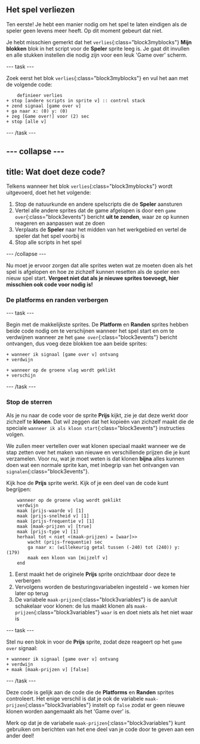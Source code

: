 ## Het spel verliezen

Ten eerste! Je hebt een manier nodig om het spel te laten eindigen als de speler geen levens meer heeft. Op dit moment gebeurt dat niet.

Je hebt misschien gemerkt dat het `verlies`{:class="block3myblocks"} **Mijn blokken** blok in het script voor de **Speler** sprite leeg is. Je gaat dit invullen en alle stukken instellen die nodig zijn voor een leuk 'Game over' scherm.

\--- task \---

Zoek eerst het blok `verlies`{:class="block3myblocks"} en vul het aan met de volgende code:

```blocks3
    definieer verlies
+ stop [andere scripts in sprite v] :: control stack
+ zend signaal [game over v]
+ ga naar x: (0) y: (0)
+ zeg [Game over!] voor (2) sec
+ stop [alle v]
```

\--- /task \---

## \--- collapse \---

## title: Wat doet deze code?

Telkens wanneer het blok `verlies`{:class="block3myblocks"} wordt uitgevoerd, doet het het volgende:

1. Stop de natuurkunde en andere spelscripts die de **Speler** aansturen
2. Vertel alle andere sprites dat de game afgelopen is door een `game over`{:class="block3events"} bericht **uit te zenden**, waar ze op kunnen reageren en aanpassen wat ze doen
3. Verplaats de **Speler** naar het midden van het werkgebied en vertel de speler dat het spel voorbij is
4. Stop alle scripts in het spel

\--- /collapse \---

Nu moet je ervoor zorgen dat alle sprites weten wat ze moeten doen als het spel is afgelopen en hoe ze zichzelf kunnen resetten als de speler een nieuw spel start. **Vergeet niet dat als je nieuwe sprites toevoegt, hier misschien ook code voor nodig is!**

### De platforms en randen verbergen

\--- task \---

Begin met de makkelijkste sprites. De **Platform** en **Randen** sprites hebben beide code nodig om te verschijnen wanneer het spel start en om te verdwijnen wanneer ze het `game over`{:class="block3events"} bericht ontvangen, dus voeg deze blokken toe aan beide sprites:

```blocks3
+ wanneer ik signaal [game over v] ontvang
+ verdwijn
```

```blocks3
+ wanneer op de groene vlag wordt geklikt
+ verschijn
```

\--- /task \---

### Stop de sterren

Als je nu naar de code voor de sprite **Prijs** kijkt, zie je dat deze werkt door zichzelf te **klonen**. Dat wil zeggen dat het kopieën van zichzelf maakt die de speciale `wanneer ik als kloon start`{:class="block3events"} instructies volgen.

We zullen meer vertellen over wat klonen speciaal maakt wanneer we de stap zetten over het maken van nieuwe en verschillende prijzen die je kunt verzamelen. Voor nu, wat je moet weten is dat klonen **bijna** alles kunnen doen wat een normale sprite kan, met inbegrip van het ontvangen van `signalen`{:class="block3events"}.

Kijk hoe de **Prijs** sprite werkt. Kijk of je een deel van de code kunt begrijpen:

```blocks3
    wanneer op de groene vlag wordt geklikt
    verdwijn
    maak [prijs-waarde v] [1]
    maak [prijs-snelheid v] [1]
    maak [prijs-frequentie v] [1]
    maak [maak-prijzen v] [true]
    maak [prijs-type v] [1]
    herhaal tot < niet <(maak-prijzen) = [waar]>>
        wacht (prijs-frequentie) sec
        ga naar x: (willekeurig getal tussen (-240) tot (240)) y: (179)
        maak een kloon van [mijzelf v]
    end
```

1. Eerst maakt het de originele **Prijs** sprite onzichtbaar door deze te verbergen
2. Vervolgens worden de besturingsvariabelen ingesteld - we komen hier later op terug
3. De variabele `maak-prijzen`{:class="block3variables"} is de aan/uit schakelaar voor klonen: de lus maakt klonen als `maak-prijzen`{:class="block3variables"} `waar` is en doet niets als het niet waar is

\--- task \---

Stel nu een blok in voor de **Prijs** sprite, zodat deze reageert op het `game over` signaal:

```blocks3
+ wanneer ik signaal [game over v] ontvang
+ verdwijn
+ maak [maak-prijzen v] [false]
```

\--- /task \---

Deze code is gelijk aan de code die de **Platforms** en **Randen** sprites controleert. Het enige verschil is dat je ook de variabele `maak-prijzen`{:class="block3variables"} instelt op `false` zodat er geen nieuwe klonen worden aangemaakt als het 'Game over' is.

Merk op dat je de variabele `maak-prijzen`{:class="block3variables"} kunt gebruiken om berichten van het ene deel van je code door te geven aan een ander deel!